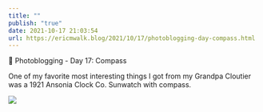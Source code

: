 ```yaml
---
title: ""
publish: "true"
date: 2021-10-17 21:03:54
url: https://ericmwalk.blog/2021/10/17/photoblogging-day-compass.html
---
```


📸 Photoblogging - Day 17: Compass

One of my favorite most interesting things I got from my Grandpa Cloutier was a 1921 Ansonia Clock Co. Sunwatch with compass.

![](https://ericmwalk.blog/uploads/2021/4924e5fadd.jpg)